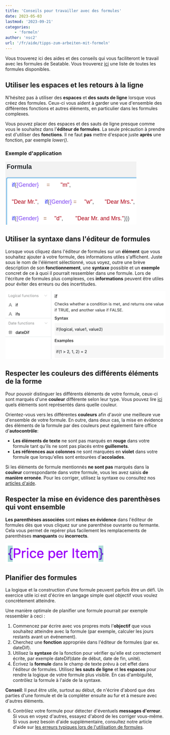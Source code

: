 ```yaml
---
title: 'Conseils pour travailler avec des formules'
date: 2023-05-03
lastmod: '2023-09-21'
categories:
    - 'formeln'
author: 'nsc2'
url: '/fr/aide/tipps-zum-arbeiten-mit-formeln'
---
```


Vous trouverez ici des aides et des conseils qui vous faciliteront le travail avec les formules de Seatable. Vous trouverez [ici](https://seatable.io/fr/docs/formeln/formelreferenz/) une liste de toutes les formules disponibles.

## Utiliser les espaces et les retours à la ligne

N'hésitez pas à utiliser des **espaces** et **des sauts de ligne** lorsque vous créez des formules. Ceux-ci vous aident à garder une vue d'ensemble des différentes fonctions et autres éléments, en particulier dans les formules complexes.

Vous pouvez placer des espaces et des sauts de ligne presque comme vous le souhaitez dans l'**éditeur de formules**. La seule précaution à prendre est d'utiliser des **fonctions**. Il ne faut **pas** mettre d'espace juste **après** une fonction, par exemple _lower()_.

### Exemple d'application

![Les espaces et les retours à la ligne peuvent être placés presque n'importe où dans l'assistant de formules. La seule exception concerne les fonctions.](images/benutzen-Sie-leerzeichen-und-spaltenumbrueche.png)

## Utiliser la syntaxe dans l'éditeur de formules

Lorsque vous cliquez dans l'éditeur de formules sur un **élément** que vous souhaitez ajouter à votre formule, des informations utiles s'affichent. Juste sous le nom de l'élément sélectionné, vous voyez, outre une brève description de son **fonctionnement**, une **syntaxe** possible et un **exemple** concret de ce à quoi il pourrait ressembler dans une formule. Lors de l'écriture de formules plus complexes, ces **informations** peuvent être utiles pour éviter des erreurs ou des incertitudes.

![Informations sur un élément dans l'assistant de formules](images/Informationen-zu-einem-Element.png)

## Respecter les couleurs des différents éléments de la forme

Pour pouvoir distinguer les différents éléments de votre formule, ceux-ci sont marqués d'une **couleur** différente selon leur type. Vous pouvez lire [ici](https://seatable.io/fr/docs/formeln/grundlagen-von-seatable-formeln/#klare-farbsprache-zur-orientierung) quels éléments sont représentés dans quelle couleur.

Orientez-vous vers les différentes **couleurs** afin d'avoir une meilleure vue d'ensemble de votre formule. En outre, dans deux cas, la mise en évidence des éléments de la formule par des couleurs peut également faire office d'**autocontrôle**:

- **Les éléments de texte** ne sont pas marqués en **rouge** dans votre formule tant qu'ils ne sont pas placés entre **guillemets**.
- **Les références aux colonnes** ne sont marquées en **violet** dans votre formule que lorsqu'elles sont entourées d'**accolades**.

Si les éléments de formule mentionnés **ne sont pas** marqués dans la **couleur** correspondante dans votre formule, vous les avez saisis **de manière erronée**. Pour les corriger, utilisez la syntaxe ou consultez nos [articles d'aide](https://seatable.io/fr/docs-category/formeln/).

## Respecter la mise en évidence des parenthèses qui vont ensemble

**Les parenthèses associées** sont **mises en évidence** dans l'éditeur de formules dès que vous cliquez sur une parenthèse ouvrante ou fermante. Cela vous permet de repérer plus facilement les remplacements de parenthèses **manquants** ou **incorrects**.

![Les parenthèses ouvrantes et fermantes sont toujours mises en évidence dans l'éditeur de formules.](images/example-brackets.png)

## Planifier des formules

La logique et la construction d'une formule peuvent parfois être un défi. Un exercice utile ici est d'écrire en langage simple quel objectif vous voulez concrètement atteindre.

Une manière optimale de planifier une formule pourrait par exemple ressembler à ceci :

1. Commencez par écrire avec vos propres mots l'**objectif** que vous souhaitez atteindre avec la formule (par exemple, calculer les jours restants avant un événement).
2. Cherchez une **fonction** appropriée dans l'éditeur de formules (par ex. dateDif).
3. Utilisez la **syntaxe** de la fonction pour vérifier qu'elle est correctement écrite, par exemple dateDif(date de début, date de fin, unité).
4. Écrivez la **formule** dans le champ de texte prévu à cet effet dans l'éditeur de formules. Utilisez **les sauts de ligne** et **les espaces** pour rendre la logique de votre formule plus visible. En cas d'ambiguïté, contrôlez la formule à l'aide de la syntaxe.

**Conseil**: Il peut être utile, surtout au début, de n'écrire d'abord que des parties d'une formule et de la compléter ensuite au fur et à mesure avec d'autres éléments.

6. Contrôlez votre formule pour détecter d'éventuels **messages d'erreur**. Si vous en voyez d'autres, essayez d'abord de les corriger vous-même. Si vous avez besoin d'aide supplémentaire, consultez notre article d'aide sur [les erreurs typiques lors de l'utilisation de formules](https://seatable.io/fr/docs/formeln/typische-fehler-beim-arbeiten-mit-formeln/).
